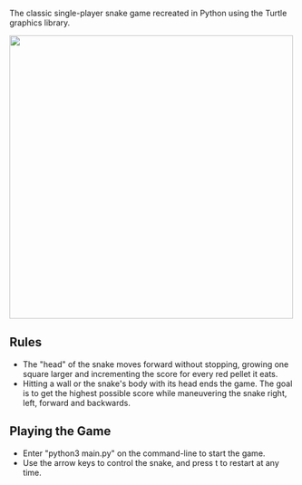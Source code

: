 The classic single-player snake game recreated in Python using the Turtle graphics library.

<img src="https://github.com/user-attachments/assets/2aa24073-36c0-44f3-b281-21e857438bae" width="500">

## Rules
* The "head" of the snake moves forward without stopping, growing one square larger and incrementing the score for every red pellet it eats.
* Hitting a wall or the snake's body with its head ends the game. The goal is to get the highest possible score while maneuvering the snake right, left, forward and backwards.
## Playing the Game
* Enter "python3 main.py" on the command-line to start the game.
* Use the arrow keys to control the snake, and press t to restart at any time.



